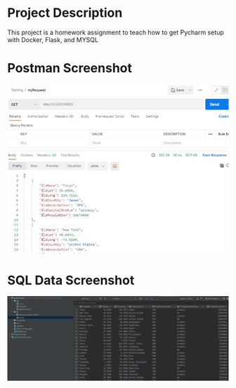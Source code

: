 <h1>Project Description</h1>

This project is a homework assignment to teach how to get Pycharm setup with Docker, Flask, and MYSQL

<h1>Postman Screenshot</h1>

![postman_request_output](screenshots/postman.jpg)

<h1>SQL Data Screenshot</h1>

![pycharm_data_query](screenshots/query.png)
